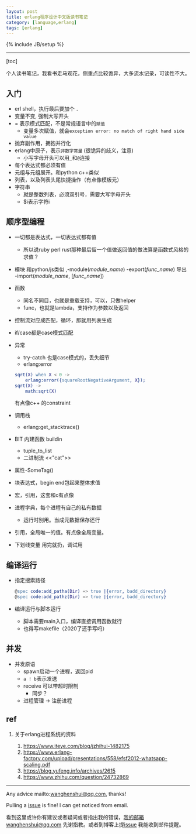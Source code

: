 ```yaml
---
layout: post
title: erlang程序设计中文版读书笔记
category: [language,erlang]
tags: [erlang]
---
```

{% include JB/setup %}

---

[toc]

个人读书笔记，我看书走马观花，侧重点比较诡异，大多流水记录，可读性不大。

## 入门

- erl shell，执行最后要加个 `.`
- 变量不变, 强制大写开头
- = 表示模式匹配，不是常规语言中的`赋值`
  - 变量多次赋值，就会`exception error: no match of right hand side value`
- 抛弃副作用，拥抱并行化
- erlang中原子，表示`非数字常量` (很诡异的歧义，注意)
  - 小写字母开头可以用`_`和`@`连接 
- 每个表达式都必须有值
- 元组与元组展开。和python c++类似
- 列表，以及列表头尾快捷操作（有点像模板元）
- 字符串
  - 就是整数列表，必须双引号，需要大写字母开头
  - $i表示字符i

## 顺序型编程

- 一切都是表达式，一切表达式都有值
  
  - 所以说ruby perl rust那种最后留一个值做返回值的做法算是函数式风格的求值？
- 模块 和python/js类似 ,-module(_module_name_) -export(_func_name_) 导出 -import(_module_name_, [_func_name_])
- 函数
  - 同名不同目，也就是重载支持，可以，只做helper
  - func，也就是lambda，支持作为参数以及返回
- 控制流对应成匹配，循环，那就用列表生成
- if/case都是case模式匹配

- 异常

  - try-catch 也是case模式的，丢失细节
  - erlang:error

  ```erlang
  sqrt(X) when X < 0 ->
      erlang:error({squareRootNegativeArgument, X});
  sqrt(X) ->
      math:sqrt(X)
  ```

  有点像c++ 的constraint

- 调用栈

  - erlang:get_stacktrace()

- BIT 内建函数 buildin

  - tuple_to_list
  - 二进制流 <<"cat">>

- 属性-SomeTag()

- 块表达式，begin end包起来整体求值

- 宏，引用，这套和c有点像

- 进程字典，每个进程有自己的私有数据

  - 运行时别用。当成元数据保存还行

- 引用，全局唯一的值。有点像全局变量。

- 下划线变量 用完就扔，调试用

## 编译运行

- 指定搜索路径

  ```erlang
  @spec code:add_patha(Dir) => true |{error, badd_directory}
  @spec code:add_pathz(Dir) => true |{error, badd_directory}
  ```

- 编译运行与脚本运行

  - 脚本需要main入口，编译直接调用函数就行
  - 也得写makefile（2020了还手写吗）

## 并发

- 并发原语
  - spawn启动一个进程，返回pid 
  -  `a ! b`表示发送
    - receive 可以带超时限制
      - 同步？
    - 进程管理 -> 注册进程

## ref

1. 关于erlang进程系统的资料

   1. https://www.iteye.com/blog/jzhihui-1482175
   2. https://www.erlang-factory.com/upload/presentations/558/efsf2012-whatsapp-scaling.pdf
   3. https://blog.yufeng.info/archives/2615
   4. https://www.zhihu.com/question/24732869
   
   

---

Any advice mailto:wanghenshui@qq.com, thanks! 

Pulling a [issue](https://github.com/wanghenshui/wanghenshui.github.io/issues/new) is fine! I can get noticed from email.

看到这里或许你有建议或者疑问或者指出我的错误，我的邮箱wanghenshui@qq.com 先谢指教。或者到博客上提[issue](https://github.com/wanghenshui/wanghenshui.github.io/issues/new) 我能收到邮件提醒。